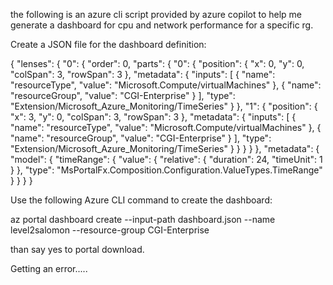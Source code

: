 the following is an azure cli script provided by azure copilot to help me generate a dashboard for cpu and network performance for a specific rg.

Create a JSON file for the dashboard definition:

{
  "lenses": {
    "0": {
      "order": 0,
      "parts": {
        "0": {
          "position": {
            "x": 0,
            "y": 0,
            "colSpan": 3,
            "rowSpan": 3
          },
          "metadata": {
            "inputs": [
              {
                "name": "resourceType",
                "value": "Microsoft.Compute/virtualMachines"
              },
              {
                "name": "resourceGroup",
                "value": "CGI-Enterprise"
              }
            ],
            "type": "Extension/Microsoft_Azure_Monitoring/TimeSeries"
          }
        },
        "1": {
          "position": {
            "x": 3,
            "y": 0,
            "colSpan": 3,
            "rowSpan": 3
          },
          "metadata": {
            "inputs": [
              {
                "name": "resourceType",
                "value": "Microsoft.Compute/virtualMachines"
              },
              {
                "name": "resourceGroup",
                "value": "CGI-Enterprise"
              }
            ],
            "type": "Extension/Microsoft_Azure_Monitoring/TimeSeries"
          }
        }
      }
    }
  },
  "metadata": {
    "model": {
      "timeRange": {
        "value": {
          "relative": {
            "duration": 24,
            "timeUnit": 1
          }
        },
        "type": "MsPortalFx.Composition.Configuration.ValueTypes.TimeRange"
      }
    }
  }
}

Use the following Azure CLI command to create the dashboard:

az portal dashboard create --input-path dashboard.json --name level2salomon --resource-group CGI-Enterprise

than say yes to portal download.

Getting an error.....